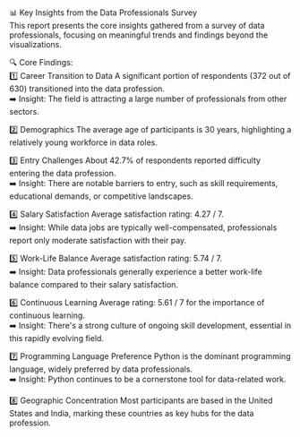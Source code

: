 📊 Key Insights from the Data Professionals Survey\
This report presents the core insights gathered from a survey of data professionals, focusing on meaningful trends and findings beyond the visualizations.

🔍 Core Findings:\
1️⃣ Career Transition to Data
A significant portion of respondents (372 out of 630) transitioned into the data profession.\
➡️ Insight: The field is attracting a large number of professionals from other sectors.

2️⃣ Demographics
The average age of participants is 30 years, highlighting a relatively young workforce in data roles.

3️⃣ Entry Challenges
About 42.7% of respondents reported difficulty entering the data profession.\
➡️ Insight: There are notable barriers to entry, such as skill requirements, educational demands, or competitive landscapes.

4️⃣ Salary Satisfaction
Average satisfaction rating: 4.27 / 7.\
➡️ Insight: While data jobs are typically well-compensated, professionals report only moderate satisfaction with their pay.

5️⃣ Work-Life Balance
Average satisfaction rating: 5.74 / 7.\
➡️ Insight: Data professionals generally experience a better work-life balance compared to their salary satisfaction.

6️⃣ Continuous Learning
Average rating: 5.61 / 7 for the importance of continuous learning.\
➡️ Insight: There's a strong culture of ongoing skill development, essential in this rapidly evolving field.

7️⃣ Programming Language Preference
Python is the dominant programming language, widely preferred by data professionals.\
➡️ Insight: Python continues to be a cornerstone tool for data-related work.

8️⃣ Geographic Concentration
Most participants are based in the United States and India, marking these countries as key hubs for the data profession.

